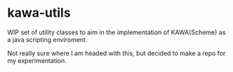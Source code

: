 # kawa-utils
WIP set of utility classes to aim in the implementation of KAWA(Scheme) as a java scripting enviroment.

Not really sure where I am headed with this, but decided to make a repo for my experimentation.
